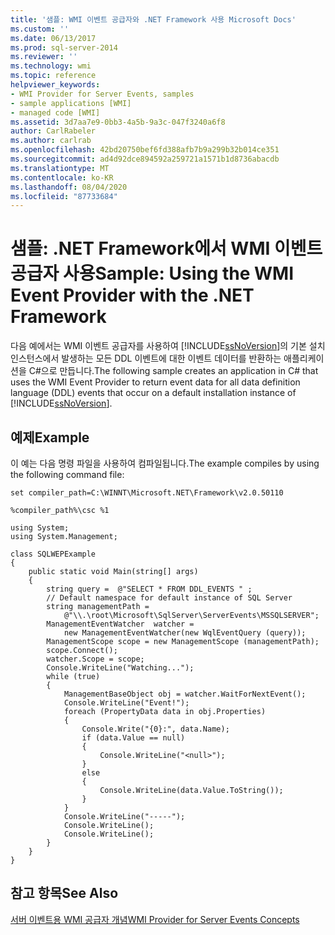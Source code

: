 ```yaml
---
title: '샘플: WMI 이벤트 공급자와 .NET Framework 사용 Microsoft Docs'
ms.custom: ''
ms.date: 06/13/2017
ms.prod: sql-server-2014
ms.reviewer: ''
ms.technology: wmi
ms.topic: reference
helpviewer_keywords:
- WMI Provider for Server Events, samples
- sample applications [WMI]
- managed code [WMI]
ms.assetid: 3d7aa7e9-0bb3-4a5b-9a3c-047f3240a6f8
author: CarlRabeler
ms.author: carlrab
ms.openlocfilehash: 42bd20750bef6fd388afb7b9a299b32b014ce351
ms.sourcegitcommit: ad4d92dce894592a259721a1571b1d8736abacdb
ms.translationtype: MT
ms.contentlocale: ko-KR
ms.lasthandoff: 08/04/2020
ms.locfileid: "87733684"
---
```

# <a name="sample-using-the-wmi-event-provider-with-the-net-framework"></a><span data-ttu-id="d871d-102">샘플: .NET Framework에서 WMI 이벤트 공급자 사용</span><span class="sxs-lookup"><span data-stu-id="d871d-102">Sample: Using the WMI Event Provider with the .NET Framework</span></span>
  <span data-ttu-id="d871d-103">다음 예에서는 WMI 이벤트 공급자를 사용하여 [!INCLUDE[ssNoVersion](../../includes/ssnoversion-md.md)]의 기본 설치 인스턴스에서 발생하는 모든 DDL 이벤트에 대한 이벤트 데이터를 반환하는 애플리케이션을 C#으로 만듭니다.</span><span class="sxs-lookup"><span data-stu-id="d871d-103">The following sample creates an application in C# that uses the WMI Event Provider to return event data for all data definition language (DDL) events that occur on a default installation instance of [!INCLUDE[ssNoVersion](../../includes/ssnoversion-md.md)].</span></span>  
  
## <a name="example"></a><span data-ttu-id="d871d-104">예제</span><span class="sxs-lookup"><span data-stu-id="d871d-104">Example</span></span>  
 <span data-ttu-id="d871d-105">이 예는 다음 명령 파일을 사용하여 컴파일됩니다.</span><span class="sxs-lookup"><span data-stu-id="d871d-105">The example compiles by using the following command file:</span></span>  
  
```  
set compiler_path=C:\WINNT\Microsoft.NET\Framework\v2.0.50110  
  
%compiler_path%\csc %1  
```  
  
```  
using System;  
using System.Management;  
  
class SQLWEPExample   
{  
    public static void Main(string[] args)  
    {  
        string query =  @"SELECT * FROM DDL_EVENTS " ;  
        // Default namespace for default instance of SQL Server   
        string managementPath =  
            @"\\.\root\Microsoft\SqlServer\ServerEvents\MSSQLSERVER";  
        ManagementEventWatcher  watcher =   
            new ManagementEventWatcher(new WqlEventQuery (query));  
        ManagementScope scope = new ManagementScope (managementPath);  
        scope.Connect();  
        watcher.Scope = scope;  
        Console.WriteLine("Watching...");  
        while (true)  
        {  
            ManagementBaseObject obj = watcher.WaitForNextEvent();  
            Console.WriteLine("Event!");  
            foreach (PropertyData data in obj.Properties)  
            {  
                Console.Write("{0}:", data.Name);  
                if (data.Value == null)  
                {  
                    Console.WriteLine("<null>");  
                }  
                else  
                {  
                    Console.WriteLine(data.Value.ToString());  
                }  
            }  
            Console.WriteLine("-----");  
            Console.WriteLine();  
            Console.WriteLine();  
        }  
    }  
}  
```  
  
## <a name="see-also"></a><span data-ttu-id="d871d-106">참고 항목</span><span class="sxs-lookup"><span data-stu-id="d871d-106">See Also</span></span>  
 [<span data-ttu-id="d871d-107">서버 이벤트용 WMI 공급자 개념</span><span class="sxs-lookup"><span data-stu-id="d871d-107">WMI Provider for Server Events Concepts</span></span>](wmi-provider-for-server-events-concepts.md)  
  
  
